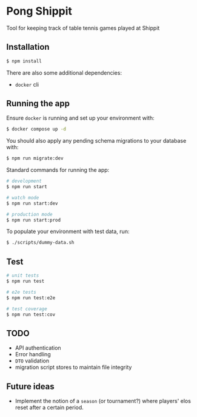 # Pong Shippit

Tool for keeping track of table tennis games played at Shippit

## Installation

```bash
$ npm install
```

There are also some additional dependencies:

- `docker` cli

## Running the app

Ensure `docker` is running and set up your environment with:

```bash
$ docker compose up -d
```

You should also apply any pending schema migrations to your database with:

```bash
$ npm run migrate:dev
```

Standard commands for running the app:

```bash
# development
$ npm run start

# watch mode
$ npm run start:dev

# production mode
$ npm run start:prod
```

To populate your environment with test data, run:

```bash
$ ./scripts/dummy-data.sh
```

## Test

```bash
# unit tests
$ npm run test

# e2e tests
$ npm run test:e2e

# test coverage
$ npm run test:cov
```

## TODO

- API authentication
- Error handling
- `DTO` validation
- migration script stores to maintain file integrity

## Future ideas

- Implement the notion of a `season` (or tournament?) where players' elos reset after a certain period.
